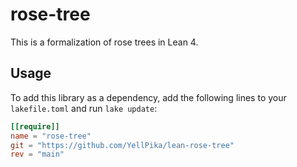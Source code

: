 # rose-tree

This is a formalization of rose trees in Lean 4.

## Usage

To add this library as a dependency, add the following lines to your `lakefile.toml` and run `lake update`:

```toml
[[require]]
name = "rose-tree"
git = "https://github.com/YellPika/lean-rose-tree"
rev = "main"
```
